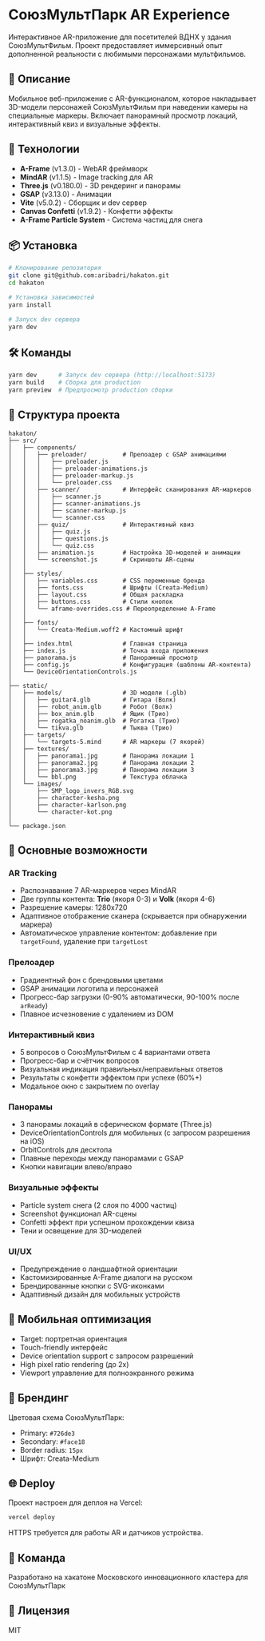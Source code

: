 # СоюзМультПарк AR Experience

Интерактивное AR-приложение для посетителей ВДНХ у здания СоюзМультФильм. Проект предоставляет иммерсивный опыт дополненной реальности с любимыми персонажами мультфильмов.

## 🎯 Описание

Мобильное веб-приложение с AR-функционалом, которое накладывает 3D-модели персонажей СоюзМультФильм при наведении камеры на специальные маркеры. Включает панорамный просмотр локаций, интерактивный квиз и визуальные эффекты.

## 🚀 Технологии

- **A-Frame** (v1.3.0) - WebAR фреймворк
- **MindAR** (v1.1.5) - Image tracking для AR
- **Three.js** (v0.180.0) - 3D рендеринг и панорамы
- **GSAP** (v3.13.0) - Анимации
- **Vite** (v5.0.2) - Сборщик и dev сервер
- **Canvas Confetti** (v1.9.2) - Конфетти эффекты
- **A-Frame Particle System** - Система частиц для снега

## 📦 Установка

```bash
# Клонирование репозитория
git clone git@github.com:aribadri/hakaton.git
cd hakaton

# Установка зависимостей
yarn install

# Запуск dev сервера
yarn dev
```

## 🛠️ Команды

```bash
yarn dev      # Запуск dev сервера (http://localhost:5173)
yarn build    # Сборка для production
yarn preview  # Предпросмотр production сборки
```

## 📁 Структура проекта

```
hakaton/
├── src/
│   ├── components/
│   │   ├── preloader/          # Прелоадер с GSAP анимациями
│   │   │   ├── preloader.js
│   │   │   ├── preloader-animations.js
│   │   │   ├── preloader-markup.js
│   │   │   └── preloader.css
│   │   ├── scanner/            # Интерфейс сканирования AR-маркеров
│   │   │   ├── scanner.js
│   │   │   ├── scanner-animations.js
│   │   │   ├── scanner-markup.js
│   │   │   └── scanner.css
│   │   ├── quiz/               # Интерактивный квиз
│   │   │   ├── quiz.js
│   │   │   ├── questions.js
│   │   │   └── quiz.css
│   │   ├── animation.js        # Настройка 3D-моделей и анимации
│   │   └── screenshot.js       # Скриншоты AR-сцены
│   │
│   ├── styles/
│   │   ├── variables.css       # CSS переменные бренда
│   │   ├── fonts.css           # Шрифты (Creata-Medium)
│   │   ├── layout.css          # Общая раскладка
│   │   ├── buttons.css         # Стили кнопок
│   │   └── aframe-overrides.css # Переопределение A-Frame
│   │
│   ├── fonts/
│   │   └── Creata-Medium.woff2 # Кастомный шрифт
│   │
│   ├── index.html              # Главная страница
│   ├── index.js                # Точка входа приложения
│   ├── panorama.js             # Панорамный просмотр
│   ├── config.js               # Конфигурация (шаблоны AR-контента)
│   └── DeviceOrientationControls.js
│
├── static/
│   ├── models/                 # 3D модели (.glb)
│   │   ├── guitar4.glb         # Гитара (Волк)
│   │   ├── robot_anim.glb      # Робот (Волк)
│   │   ├── box_anim.glb        # Ящик (Трио)
│   │   ├── rogatka_noanim.glb  # Рогатка (Трио)
│   │   └── tikva.glb           # Тыква (Трио)
│   ├── targets/
│   │   └── targets-5.mind      # AR маркеры (7 якорей)
│   ├── textures/
│   │   ├── panorama1.jpg       # Панорама локации 1
│   │   ├── panorama2.jpg       # Панорама локации 2
│   │   ├── panorama3.jpg       # Панорама локации 3
│   │   └── bbl.png             # Текстура облачка
│   └── images/
│       ├── SMP_logo_invers_RGB.svg
│       ├── character-kesha.png
│       ├── character-karlson.png
│       └── character-kot.png
│
└── package.json
```

## 🎨 Основные возможности

### AR Tracking
- Распознавание 7 AR-маркеров через MindAR
- Две группы контента: **Trio** (якоря 0-3) и **Volk** (якоря 4-6)
- Разрешение камеры: 1280x720
- Адаптивное отображение сканера (скрывается при обнаружении маркера)
- Автоматическое управление контентом: добавление при `targetFound`, удаление при `targetLost`

### Прелоадер
- Градиентный фон с брендовыми цветами
- GSAP анимации логотипа и персонажей
- Прогресс-бар загрузки (0-90% автоматически, 90-100% после `arReady`)
- Плавное исчезновение с удалением из DOM

### Интерактивный квиз
- 5 вопросов о СоюзМультФильм с 4 вариантами ответа
- Прогресс-бар и счётчик вопросов
- Визуальная индикация правильных/неправильных ответов
- Результаты с конфетти эффектом при успехе (60%+)
- Модальное окно с закрытием по overlay

### Панорамы
- 3 панорамы локаций в сферическом формате (Three.js)
- DeviceOrientationControls для мобильных (с запросом разрешения на iOS)
- OrbitControls для десктопа
- Плавные переходы между панорамами с GSAP
- Кнопки навигации влево/вправо

### Визуальные эффекты
- Particle system снега (2 слоя по 4000 частиц)
- Screenshot функционал AR-сцены
- Confetti эффект при успешном прохождении квиза
- Тени и освещение для 3D-моделей

### UI/UX
- Предупреждение о ландшафтной ориентации
- Кастомизированные A-Frame диалоги на русском
- Брендированные кнопки с SVG-иконками
- Адаптивный дизайн для мобильных устройств

## 📱 Мобильная оптимизация

- Target: портретная ориентация
- Touch-friendly интерфейс
- Device orientation support с запросом разрешений
- High pixel ratio rendering (до 2x)
- Viewport управление для полноэкранного режима

## 🎨 Брендинг

Цветовая схема СоюзМультПарк:
- Primary: `#726de3`
- Secondary: `#face18`
- Border radius: `15px`
- Шрифт: Creata-Medium

## 🌐 Deploy

Проект настроен для деплоя на Vercel:

```bash
vercel deploy
```

HTTPS требуется для работы AR и датчиков устройства.

## 👥 Команда

Разработано на хакатоне Московского инновационного кластера для СоюзМультПарк

## 📄 Лицензия

MIT
